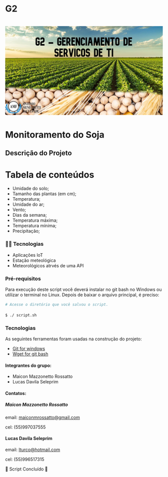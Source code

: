 # G2

<h1 align="center">
<img alt="Logo do repositório incluindo o nome da disciplina, logo da AMF e o semestre
2021/1 " src="G2.jpg" width="650px">
</h1>

# Monitoramento do Soja

## Descrição do Projeto



Tabela de conteúdos
=================
<!--ts-->
* Umidade do solo;
* Tamanho das plantas (em cm);
* Temperatura;
* Umidade do ar;
* Vento;
* Dias da semana;
* Temperatura máxima;
* Temperatura mínima;
* Precipitação;
<!--te-->

### :ear_of_rice::hammer: Tecnologias

* Aplicações loT
* Estação meteológica
* Meteorológicos atrvés de uma API

### Pré-requisitos
Para execução deste script você deverá instalar no git bash no Windows ou utilizar o
terminal no Linux.
Depois de baixar o arquivo principal, é preciso:
```bash
# Acesse o diretório que você salvou o script.

$ ./ script.sh
```  
### Tecnologias
As seguintes ferramentas foram usadas na construção do projeto:
- [Git for windows](https://git-scm.com/downloads/)
- [Wget for git bash](https://eternallybored.org/misc/wget/)

  
#### Integrantes do grupo:
  - Maicon Mazzonetto Rossatto
  - Lucas Davila Seleprim
  
  #### Contatos:
  
  ##### Maicon Mazzonetto Rossatto
  email: maiconmrossatto@gmail.com
  
  cel: (55)997037555
  
  #### Lucas Davila Seleprim
  email: lturco@hotmail.com

  cel: (55)996517315
  
  :construction: Script Concluído :construction:

</h4>


